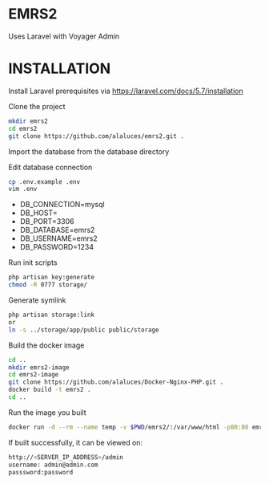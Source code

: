 # EMRS2
Uses Laravel with Voyager Admin

# INSTALLATION
Install Laravel prerequisites via 
https://laravel.com/docs/5.7/installation

Clone the project
```sh
mkdir emrs2
cd emrs2
git clone https://github.com/alaluces/emrs2.git .
```

Import the database from the database directory

Edit database connection
```sh
cp .env.example .env
vim .env
```
  - DB_CONNECTION=mysql
  - DB_HOST=<DATABASE IP>
  - DB_PORT=3306
  - DB_DATABASE=emrs2
  - DB_USERNAME=emrs2
  - DB_PASSWORD=1234

Run init scripts
```sh
php artisan key:generate
chmod -R 0777 storage/
```
Generate symlink
```sh
php artisan storage:link
or
ln -s ../storage/app/public public/storage
```
Build the docker image
```sh
cd ..
mkdir emrs2-image
cd emrs2-image
git clone https://github.com/alaluces/Docker-Nginx-PHP.git .
docker build -t emrs2 .
cd ..
```
Run the image you built
```sh
docker run -d --rm --name temp -v $PWD/emrs2/:/var/www/html -p80:80 emrs2
```

If built successfully, it can be viewed on:
```sh
http://<SERVER_IP_ADDRESS>/admin
username: admin@admin.com
passsword:password
```

